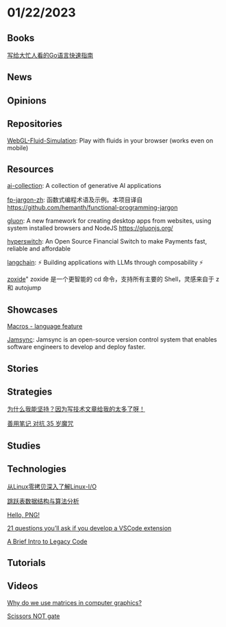 # 01/22/2023

## Books
[写给大忙人看的Go语言快速指南](https://code-zatan.gitbook.io/a-quick-guide-to-the-go-programming-language-for-busy-coders/)

## News

## Opinions

## Repositories
[WebGL-Fluid-Simulation](https://github.com/PavelDoGreat/WebGL-Fluid-Simulation): Play with fluids in your browser (works even on mobile)

## Resources
[ai-collection](https://github.com/ai-collection/ai-collection): A collection of generative AI applications

[fp-jargon-zh](https://github.com/shfshanyue/fp-jargon-zh): 函数式编程术语及示例。本项目译自 https://github.com/hemanth/functional-programming-jargon

[gluon](https://github.com/gluon-framework/gluon): A new framework for creating desktop apps from websites, using system installed browsers and NodeJS https://gluonjs.org/

[hyperswitch](https://github.com/juspay/hyperswitch): An Open Source Financial Switch to make Payments fast, reliable and affordable

[langchain](https://github.com/hwchase17/langchain): ⚡ Building applications with LLMs through composability ⚡

[zoxide](https://gitee.com/mirrors/zoxide)" zoxide 是一个更智能的 cd 命令，支持所有主要的 Shell，灵感来自于 z 和 autojump

## Showcases
[Macros - language feature](https://pldb.com/features/hasMacros.html)

[Jamsync](https://jamsync.dev/about): Jamsync is an open-source version control system that enables software engineers to develop and deploy faster.

## Stories

## Strategies
[为什么我能坚持？因为写技术文章给我的太多了呀！](https://juejin.cn/post/7185891954083758136)

[善用笔记 对抗 35 岁魔咒](https://juejin.cn/post/7185895295862898747)

## Studies

## Technologies
[从Linux零拷贝深入了解Linux-I/O](https://mp.weixin.qq.com/s/TFZkwcNfUy425Nbh055qrg)

[跳跃表数据结构与算法分析](https://juejin.cn/post/7189091486247518265)

[Hello, PNG!](https://www.da.vidbuchanan.co.uk/blog/hello-png.html)

[21 questions you’ll ask if you develop a VSCode extension](https://www.promyze.com/21-questions-youll-ask-if-you-code-a-vscode-extension/)

[A Brief Intro to Legacy Code](https://hackernoon.com/a-brief-intro-to-legacy-code)

## Tutorials

## Videos
[Why do we use matrices in computer graphics?](https://www.youtube.com/watch?v=N3W_56DFxjI)

[Scissors NOT gate](https://www.youtube.com/watch?v=uVS7YGSKmJM)
